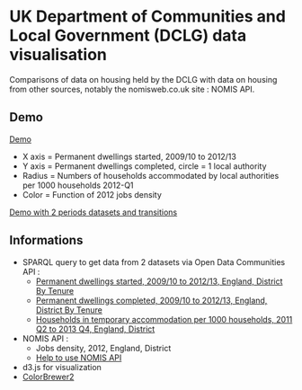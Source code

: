 # UK Department of Communities and Local Government (DCLG) data visualisation

Comparisons of data on housing held by the DCLG with data on housing from other sources, notably the nomisweb.co.uk site : NOMIS API.

## Demo

[Demo](http://jsfiddle.net/nicolasterpolilli/Ran9A/14/embedded/result/)


* X axis = Permanent dwellings started, 2009/10 to 2012/13 
* Y axis = Permanent dwellings completed, circle = 1 local authority
* Radius = Numbers of households accommodated by local authorities per 1000 households 2012-Q1
* Color = Function of 2012 jobs density

[Demo with 2 periods datasets and transitions](http://jsfiddle.net/nicolasterpolilli/7ed26/2/embedded/result/)

## Informations

* SPARQL query to get data from 2 datasets via Open Data Communities API :
    * [Permanent dwellings started, 2009/10 to 2012/13, England, District By Tenure](http://opendatacommunities.org/data/house-building/starts/tenure)
    * [Permanent dwellings completed, 2009/10 to 2012/13, England, District By Tenure](http://opendatacommunities.org/data/house-building/completions/tenure)
    * [Households in temporary accommodation per 1000 households, 2011 Q2 to 2013 Q4, England, District](http://opendatacommunities.org/data/homelessness/households-accommodated-per-1000/temporary-housing-types)
* NOMIS API :
    * Jobs density, 2012, England, District
    * [Help to use NOMIS API](https://github.com/the-frey/odc_nomis)
* d3.js for visualization
* [ColorBrewer2](http://colorbrewer2.org)